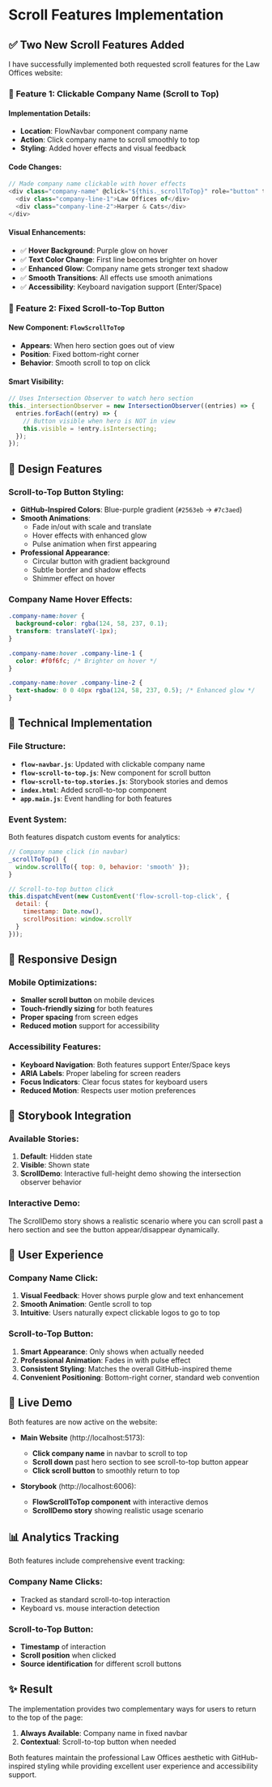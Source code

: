 # Scroll Features Implementation

## ✅ **Two New Scroll Features Added**

I have successfully implemented both requested scroll features for the Law Offices website:

### 🎯 **Feature 1: Clickable Company Name (Scroll to Top)**

#### **Implementation Details:**

- **Location**: FlowNavbar component company name
- **Action**: Click company name to scroll smoothly to top
- **Styling**: Added hover effects and visual feedback

#### **Code Changes:**

```javascript
// Made company name clickable with hover effects
<div class="company-name" @click="${this._scrollToTop}" role="button" tabindex="0">
  <div class="company-line-1">Law Offices of</div>
  <div class="company-line-2">Harper & Cats</div>
</div>
```

#### **Visual Enhancements:**

- ✅ **Hover Background**: Purple glow on hover
- ✅ **Text Color Change**: First line becomes brighter on hover
- ✅ **Enhanced Glow**: Company name gets stronger text shadow
- ✅ **Smooth Transitions**: All effects use smooth animations
- ✅ **Accessibility**: Keyboard navigation support (Enter/Space)

### 🎯 **Feature 2: Fixed Scroll-to-Top Button**

#### **New Component**: `FlowScrollToTop`

- **Appears**: When hero section goes out of view
- **Position**: Fixed bottom-right corner
- **Behavior**: Smooth scroll to top on click

#### **Smart Visibility:**

```javascript
// Uses Intersection Observer to watch hero section
this._intersectionObserver = new IntersectionObserver((entries) => {
  entries.forEach((entry) => {
    // Button visible when hero is NOT in view
    this.visible = !entry.isIntersecting;
  });
});
```

## 🎨 **Design Features**

### **Scroll-to-Top Button Styling:**

- **GitHub-Inspired Colors**: Blue-purple gradient (`#2563eb` → `#7c3aed`)
- **Smooth Animations**:
  - Fade in/out with scale and translate
  - Hover effects with enhanced glow
  - Pulse animation when first appearing
- **Professional Appearance**:
  - Circular button with gradient background
  - Subtle border and shadow effects
  - Shimmer effect on hover

### **Company Name Hover Effects:**

```css
.company-name:hover {
  background-color: rgba(124, 58, 237, 0.1);
  transform: translateY(-1px);
}

.company-name:hover .company-line-1 {
  color: #f0f6fc; /* Brighter on hover */
}

.company-name:hover .company-line-2 {
  text-shadow: 0 0 40px rgba(124, 58, 237, 0.5); /* Enhanced glow */
}
```

## 🔧 **Technical Implementation**

### **File Structure:**

- **`flow-navbar.js`**: Updated with clickable company name
- **`flow-scroll-to-top.js`**: New component for scroll button
- **`flow-scroll-to-top.stories.js`**: Storybook stories and demos
- **`index.html`**: Added scroll-to-top component
- **`app.main.js`**: Event handling for both features

### **Event System:**

Both features dispatch custom events for analytics:

```javascript
// Company name click (in navbar)
_scrollToTop() {
  window.scrollTo({ top: 0, behavior: 'smooth' });
}

// Scroll-to-top button click
this.dispatchEvent(new CustomEvent('flow-scroll-top-click', {
  detail: {
    timestamp: Date.now(),
    scrollPosition: window.scrollY
  }
}));
```

## 📱 **Responsive Design**

### **Mobile Optimizations:**

- **Smaller scroll button** on mobile devices
- **Touch-friendly sizing** for both features
- **Proper spacing** from screen edges
- **Reduced motion** support for accessibility

### **Accessibility Features:**

- **Keyboard Navigation**: Both features support Enter/Space keys
- **ARIA Labels**: Proper labeling for screen readers
- **Focus Indicators**: Clear focus states for keyboard users
- **Reduced Motion**: Respects user motion preferences

## 🧪 **Storybook Integration**

### **Available Stories:**

1. **Default**: Hidden state
2. **Visible**: Shown state
3. **ScrollDemo**: Interactive full-height demo showing the intersection observer behavior

### **Interactive Demo:**

The ScrollDemo story shows a realistic scenario where you can scroll past a hero section and see the button appear/disappear dynamically.

## 🎯 **User Experience**

### **Company Name Click:**

1. **Visual Feedback**: Hover shows purple glow and text enhancement
2. **Smooth Animation**: Gentle scroll to top
3. **Intuitive**: Users naturally expect clickable logos to go to top

### **Scroll-to-Top Button:**

1. **Smart Appearance**: Only shows when actually needed
2. **Professional Animation**: Fades in with pulse effect
3. **Consistent Styling**: Matches the overall GitHub-inspired theme
4. **Convenient Positioning**: Bottom-right corner, standard web convention

## 🚀 **Live Demo**

Both features are now active on the website:

- **Main Website** (http://localhost:5173):

  - **Click company name** in navbar to scroll to top
  - **Scroll down** past hero section to see scroll-to-top button appear
  - **Click scroll button** to smoothly return to top

- **Storybook** (http://localhost:6006):
  - **FlowScrollToTop component** with interactive demos
  - **ScrollDemo story** showing realistic usage scenario

## 📊 **Analytics Tracking**

Both features include comprehensive event tracking:

### **Company Name Clicks:**

- Tracked as standard scroll-to-top interaction
- Keyboard vs. mouse interaction detection

### **Scroll-to-Top Button:**

- **Timestamp** of interaction
- **Scroll position** when clicked
- **Source identification** for different scroll buttons

## ✨ **Result**

The implementation provides two complementary ways for users to return to the top of the page:

1. **Always Available**: Company name in fixed navbar
2. **Contextual**: Scroll-to-top button when needed

Both features maintain the professional Law Offices aesthetic with GitHub-inspired styling while providing excellent user experience and accessibility support.

